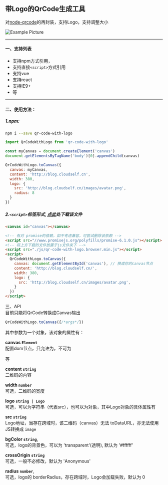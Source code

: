 ## 带Logo的QrCode生成工具  
对[node-qrcode](https://github.com/soldair/node-qrcode)的再封装，支持Logo，支持调整大小

![Example Picture](https://raw.githubusercontent.com/HerbLuo/qr-code-with-logo/master/qr-code-with-logo-screenshot.png)

___

#### 一、支持列表
- 支持npm方式引用，
- 支持直接`<script>`方式引用
- 支持vue
- 支持react
- 支持IE9+
- 等
___

#### 二、使用方法：
##### 1.npm:
```bash
npm i --save qr-code-with-logo
```

```javascript
import QrCodeWithLogo from 'qr-code-with-logo'

const myCanvas = document.createElement('canvas')
document.getElementsByTagName('body')[0].appendChild(canvas)

QrCodeWithLogo.toCanvas({
  canvas: myCanvas,
  content: 'http://blog.cloudself.cn',
  width: 380,
  logo: {
    src: 'http://blog.cloudself.cn/images/avatar.png',
    radius: 8
  }
})
```

##### 2.`<script>`标签形式, [点此](https://raw.githubusercontent.com/HerbLuo/qr-code-with-logo/master/lib/qr-code-with-logo.browser.min.js)处下载该文件
```html
<canvas id="canvas"></canvas>

<!-- 有对 promise的依赖，如不考虑兼容，可尝试删除该依赖 -->
<script src="//www.promisejs.org/polyfills/promise-6.1.0.js"></script>
<!-- 将上方下载的文件放置于js文件夹下 -->
<script src="./js/qr-code-with-logo.browser.min.js"></script>
<script>
  QrCodeWithLogo.toCanvas({
    canvas: document.getElementById('canvas'), // 换成你的canvas节点
    content: 'http://blog.cloudself.cn/',
    width: 380,
    logo: {
      src: 'http://blog.cloudself.cn/images/avatar.png',
    }
  })
</script>
```

三、API  
目前只能将QrCode转换成Canvas输出
```javascript
QrCodeWithLogo.toCanvas({/*args*/})
```

其中参数为一个对象，该对象的属性有：

**canvas `Element`**  
配置dom节点，只允许为<canvas>，不可为<div>等  

**content `string`**  
二维码的内容  

**width `number`**  
可选，二维码的宽度  

**logo `string | Logo`**  
可选，可以为字符串（代表src），也可以为对象，其中Logo对象的具体属性有

  **src `string`**  
  Logo地址，当存在跨域时，该二维码（canvas）无法 toDataURL，亦无法使用JS转换成 `image`
  
  **bgColor `string`**,  
  可选，logo的背景色，可以为 'transparent'(透明), 默认为 '#ffffff'
  
  **crossOrigin `string`**  
  可选，一般不必修改，默认为 'Anonymous'
  
  **radius `number`**,  
  可选，logo的 borderRadius，存在跨域时，Logo会加载失败，默认为 0
